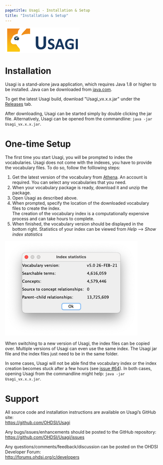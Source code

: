 ```yaml
---
pagetitle: Usagi - Installation & Setup
title: "Installation & Setup"
---
```


![](images/usagi_logo.png)

# Installation
Usagi is a stand-alone java application, which requires Java 1.8 or higher to be installed.
Java can be downloaded from <a href="http://www.java.com" target="_blank">java.com</a>.

To get the latest Usagi build, download "Usagi_vx.x.x.jar" under the <a href="https://github.com/OHDSI/Usagi/releases/latest" target="_blank">Releases</a> tab.

After downloading, Usagi can be started simply by double clicking the jar file.
Alternatively, Usagi can be opened from the commandline: `java -jar Usagi_vx.x.x.jar`.

# One-time Setup

The first time you start Usagi, you will be prompted to index the vocabularies.
Usagi does not come with the indexes, you have to provide the vocabulary files.
To do so, follow the folllowing steps:

1. Get the latest version of the vocabulary from [Athena](http://athena.ohdsi.org). An account is required. You can select any vocabularies that you need.
2. When your vocabulary package is ready, download it and unzip the package.
2. Open Usagi as described above.
2. When prompted, specify the location of the downloaded vocabulary files to create the index. \
   The creation of the vocabulary index is a computationally expensive process and can take hours to complete.
3. When finished, the vocabulary version should be displayed in the bottom right. 
   Statistics of your index can be viewed from _Help_ --> _Show index statistics_ 

![](images/index_stats.png)

When switching to a new version of Usagi, the index files can be copied over.
Multiple versions of Usagi can even use the same index.
The Usagi jar file and the index files just need to be in the same folder.

In some cases, Usagi will not be able find the vocabulary index or
the index creation becomes stuck after a few hours (see [issue #64](https://github.com/OHDSI/Usagi/issues/64)).
In both cases, opening Usagi from the commandline might help: `java -jar Usagi_vx.x.x.jar`.

# Support

All source code and installation instructions are available on Usagi’s GitHub site: \
https://github.com/OHDSI/Usagi

Any bugs/issues/enhancements should be posted to the GitHub repository: \
https://github.com/OHDSI/Usagi/issues

Any questions/comments/feedback/discussion can be posted on the OHDSI Developer Forum: \
http://forums.ohdsi.org/c/developers
